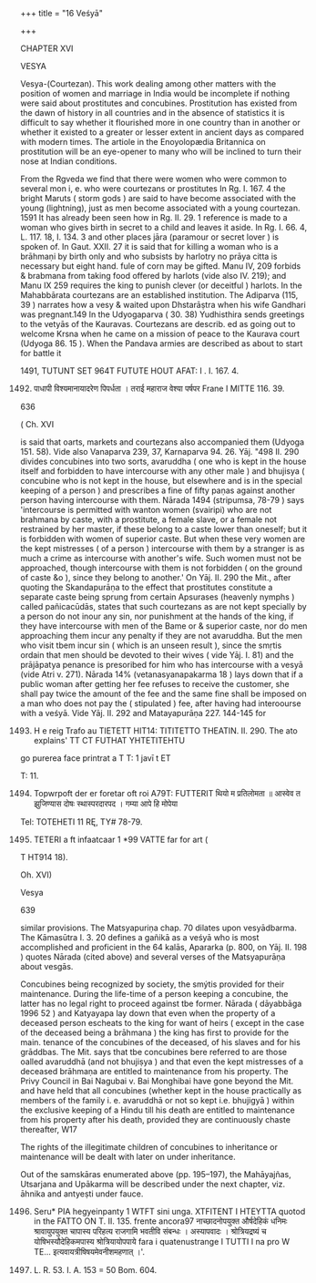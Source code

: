 +++
title = "16 Veśyā"

+++

CHAPTER XVI 

VESYA 

Vesya-(Courtezan). This work dealing among other matters with the position of women and marriage in India would be incomplete if nothing were said about prostitutes and concubines. Prostitution has existed from the dawn of history in all countries and in the absence of statistics it is difficult to say whether it flourished more in one country than in another or whether it existed to a greater or lesser extent in ancient days as compared with modern times. The artiole in the Enoyolopædia Britannica on prostitution will be an eye-opener to many who will be inclined to turn their nose at Indian conditions. 

From the Rgveda we find that there were women who were common to several mon i, e. who were courtezans or prostitutes In Rg. I. 167. 4 the bright Maruts ( storm gods ) are said to have become associated with the young (lightning), just as men become associated with a young courtezan. 1591 It has already been seen how in Rg. II. 29. 1 reference is made to a woman who gives birth in secret to a child and leaves it aside. In Rg. I. 66. 4, L. 117. 18, I. 134. 3 and other places jāra (paramour or secret lover ) is spoken of. In Gaut. XXII. 27 it is said that for killing a woman who is a brāhmaṇi by birth only and who subsists by harlotry no prāya citta is necessary but eight hand. fule of corn may be gifted. Manu IV, 209 forbids & brabmana from taking food offered by harlots (vide also IV. 219); and Manu IX 259 requires the king to punish clever (or deceitful ) harlots. In the Mahabbārata courtezans are an established institution. The Adiparva (115, 39 ) narrates how a vesy & waited upon Dhstarāṣtra when his wife Gandhari was pregnant.149 In the Udyogaparva ( 30. 38) Yudhisthira sends greetings to the vetyās of the Kauravas. Courtezans are describ. ed as going out to welcome Krsna when he came on a mission of peace to the Kaurava court (Udyoga 86. 15 ). When the Pandava armies are described as about to start for battle it 

1491, TUTUNT SET 964T FUTUTE HOUT AFAT: I . I. 167. 4. 

1492. पाधापी विश्यमानायादरेण पिपर्धता । तराई महाराज वेश्या पर्षपर Frane I MITTE 116. 39. 

636 



( Ch. XVI 

is said that oarts, markets and courtezans also accompanied them (Udyoga 151. 58). Vide also Vanaparva 239, 37, Karnaparva 94. 26. Yāj. "498 II. 290 divides concubines into two sorts, avaruddha ( one who is kept in the house itself and forbidden to have intercourse with any other male ) and bhujisya ( concubine who is not kept in the house, but elsewhere and is in the special keeping of a person ) and prescribes a fine of fifty paṇas against another person having intercourse with them. Nārada 1494 (stripumsa, 78-79 ) says 'intercourse is permitted with wanton women (svairipi) who are not brahmana by caste, with a prostitute, a female slave, or a female not restrained by her master, if these belong to a caste lower than oneself; but it is forbidden with women of superior caste. But when these very women are the kept mistresses ( of a person ) intercourse with them by a stranger is as much a crime as intercourse with another's wife. Such women must not be approached, though intercourse with them is not forbidden ( on the ground of caste &o ), since they belong to another.' On Yāj. II. 290 the Mit., after quoting the Skandapurāṇa to the effect that prostitutes constitute a separate caste being sprung from certain Apsurases (heavenly nymphs ) called pañicacūdās, states that such courtezans as are not kept specially by a person do not inour any sin, nor punishment at the hands of the king, if they have intercourse with men of the Bame or & superior caste, nor do men approaching them incur any penalty if they are not avaruddha. But the men who visit tbem incur sin ( which is an unseen result ), since the smṛtis ordain that men should be devoted to their wives ( vide Yāj. I. 81) and the prājāpatya penance is presoribed for him who has intercourse with a vesyā (vide Atri v. 271). Nārada 14% (vetanasyanapakarma 18 ) lays down that if a public woman after getting her fee refuses to receive the customer, she shall pay twice the amount of the fee and the same fine shall be imposed on a man who does not pay the ( stipulated ) fee, after having had interoourse with a veśyā. Vide Yāj. II. 292 and Matayapurāṇa 227. 144-145 for 

1493. H e reig Trafo au TIETETT HIT14: TITITETTO THEATIN. II. 290. The ato explains' TT CT FUTHAT YHTETITEHTU 

go purerea face printrat a T T: 1 javī t ET 

T: 11. 

1494. Topwrpoft der er foretar oft roi A79T: FUTTERIT थियो म प्रतिलोमता ॥ आस्वेव त झुजिण्यास दोषः स्थास्परदारपद । गम्या आपे हि मोपेया 

Tel: TOTEHETI 11 RĘ, TY\# 78-79. 

1495. TETERI a ft infaatcaar 1 *99 VATTE far for art ( 

T HT914 18). 

Oh. XVI) 

Vesya 

639 

similar provisions. The Matsyapuriṇa chap. 70 dilates upon vesyādbarma. The Kāmasūtra I. 3. 20 defines a gañikā as a veśyā who is most accomplished and proficient in the 64 kalās, Apararka (p. 800, on Yāj. II. 198 ) quotes Nārada (cited above) and several verses of the Matsyapurāṇa about vesgās. 

Concubines being recognized by society, the smýtis provided for their maintenance. During the life-time of a person keeping a concubine, the latter has no legal right to proceed against tbe former. Nārada ( dāyabbāga 1996 52 ) and Katyayapa lay down that even when the property of a deceased person escheats to the king for want of heirs ( except in the case of the deceased being a brāhmana ) the king has first to provide for the main. tenance of the concubines of the deceased, of his slaves and for his grāddbas. The Mit. says that tbe concubines bere referred to are those oalled avaruddhā (and not bhujiṣya ) and that even the kept mistresses of a deceased brāhmaṇa are entitled to maintenance from his property. The Privy Council in Bai Nagubai v. Bai Monghibai have gone beyond the Mit. and have held that all concubines (whether kept in the house practically as members of the family i. e. avaruddhā or not so kept i.e. bhujigyā ) within the exclusive keeping of a Hindu till his death are entitled to maintenance from his property after his death, provided they are continuously chaste thereafter, W17 

The rights of the illegitimate children of concubines to inheritance or maintenance will be dealt with later on under inheritance. 

Out of the samskāras enumerated above (pp. 195–197), the Mahāyajñas, Utsarjana and Upākarma will be described under the next chapter, viz. āhnika and antyeṣti under fauce. 

1496. Seru* PIA hegyeinpanty 1 WTFT sini unga. XTFITENT I HTEYTTA quotod in the FATTO ON T. II. 135. frente ancora97 नाच्छादनोपयुक्त और्षदेहिकं धनिमः श्रावायुपयुक्त चापास्य परिहत्य राजगामि भवतीवि संबन्धः । अस्यापवादः । श्रोत्रियद्रष्यं च योषिभस्यौदेहिकमपास्य श्रोत्रियायोपपाये fara i quatenustrange I TUTTI I na pro W TE... इत्यवायत्रीषिषयमेवनीशमहणात् ।'. 

1497. L. R. 53. I. A. 153 = 50 Bom. 604. 
